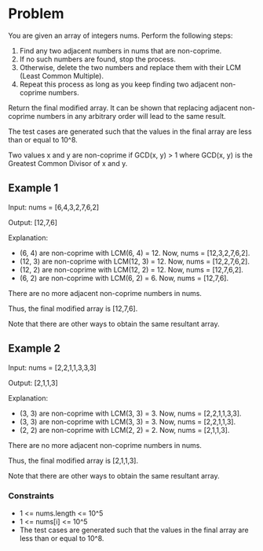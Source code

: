 # Problem

You are given an array of integers nums. Perform the following steps:

1. Find any two adjacent numbers in nums that are non-coprime.
2. If no such numbers are found, stop the process.
3. Otherwise, delete the two numbers and replace them with their LCM (Least Common Multiple).
4. Repeat this process as long as you keep finding two adjacent non-coprime numbers.

Return the final modified array. It can be shown that replacing adjacent non-coprime numbers in any arbitrary order will lead to the same result.

The test cases are generated such that the values in the final array are less than or equal to 10^8.

Two values x and y are non-coprime if GCD(x, y) > 1 where GCD(x, y) is the Greatest Common Divisor of x and y.

## Example 1

Input: nums = [6,4,3,2,7,6,2]

Output: [12,7,6]

Explanation: 

- (6, 4) are non-coprime with LCM(6, 4) = 12. Now, nums = [12,3,2,7,6,2].
- (12, 3) are non-coprime with LCM(12, 3) = 12. Now, nums = [12,2,7,6,2].
- (12, 2) are non-coprime with LCM(12, 2) = 12. Now, nums = [12,7,6,2].
- (6, 2) are non-coprime with LCM(6, 2) = 6. Now, nums = [12,7,6].

There are no more adjacent non-coprime numbers in nums.

Thus, the final modified array is [12,7,6].

Note that there are other ways to obtain the same resultant array.

## Example 2

Input: nums = [2,2,1,1,3,3,3]

Output: [2,1,1,3]

Explanation: 

- (3, 3) are non-coprime with LCM(3, 3) = 3. Now, nums = [2,2,1,1,3,3].
- (3, 3) are non-coprime with LCM(3, 3) = 3. Now, nums = [2,2,1,1,3].
- (2, 2) are non-coprime with LCM(2, 2) = 2. Now, nums = [2,1,1,3].

There are no more adjacent non-coprime numbers in nums.

Thus, the final modified array is [2,1,1,3].

Note that there are other ways to obtain the same resultant array.
 
### Constraints

- 1 <= nums.length <= 10^5
- 1 <= nums[i] <= 10^5
- The test cases are generated such that the values in the final array are less than or equal to 10^8.
